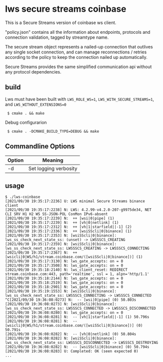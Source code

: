 # lws secure streams coinbase

This is a Secure Streams version of coinbase ws client.

"policy.json" contains all the information about endpoints, protocols and
connection validation, tagged by streamtype name.


The secure stream object represents a nailed-up connection that outlives any
single socket connection, and can manage reconnections / retries according to
the policy to keep the connection nailed up automatically.

Secure Streams provides the same simplified communication api without any
protocol dependencies.

## build

Lws must have been built with `LWS_ROLE_WS=1`, `LWS_WITH_SECURE_STREAMS=1`, and
`LWS_WITHOUT_EXTENSIONS=0`

```
 $ cmake . && make
```

Debug configurarion 

```
 $ cmake . -DCMAKE_BUILD_TYPE=DEBUG && make
```
## Commandline Options

Option|Meaning
---|---
-d|Set logging verbosity

## usage

```
$ ./lws-coinbase 
[2021/09/30 19:35:17:2236] U: LWS minimal Secure Streams binance client
[2021/09/30 19:35:17:2238] N: LWS: 4.2.99-v4.2.0-207-g9975de34, NET CLI SRV H1 H2 WS SS-JSON-POL ConMon IPv6-absent
[2021/09/30 19:35:17:2239] N:  ++ [wsi|0|pipe] (1)
[2021/09/30 19:35:17:2239] N:  ++ [vh|0|netlink] (1)
[2021/09/30 19:35:17:2312] N:  ++ [vh|1|starfield||-1] (2)
[2021/09/30 19:35:17:2336] N:  ++ [wsiSScli|0|binance] (1)
[2021/09/30 19:35:17:2353] N: [wsiSScli|0|binance]: lws_ss_check_next_state_ss: (unset) -> LWSSSCS_CREATING
[2021/09/30 19:35:17:2359] N: [wsiSScli|0|binance]: lws_ss_check_next_state_ss: LWSSSCS_CREATING -> LWSSSCS_CONNECTING
[2021/09/30 19:35:17:2367] N:  ++ [wsicli|0|WS/h1/stream.coinbase.com/([wsiSScli|0|binance])] (1)
[2021/09/30 19:35:17:3130] N: lws_gate_accepts: on = 0
[2021/09/30 19:35:17:3508] N: lws_gate_accepts: on = 0
[2021/09/30 19:35:18:2140] N: lws_client_reset: REDIRECT stream.coinbase.com:443, path='realtime', ssl = 1, alpn='http/1.1'
[2021/09/30 19:35:18:2144] N: lws_gate_accepts: on = 0
[2021/09/30 19:35:18:2519] N: lws_gate_accepts: on = 0
[2021/09/30 19:35:18:2901] N: lws_gate_accepts: on = 0
[2021/09/30 19:35:19:1553] N: [wsiSScli|0|binance]: lws_ss_check_next_state_ss: LWSSSCS_CONNECTING -> LWSSSCS_CONNECTED
^C[2021/09/30 19:36:08:0273] N:  -- [wsi|0|pipe] (0) 50.803s
[2021/09/30 19:36:08:0273] N: [wsiSScli|0|binance]: lws_ss_check_next_state_ss: LWSSSCS_CONNECTED -> LWSSSCS_DISCONNECTED
[2021/09/30 19:36:08:0280] N: lws_gate_accepts: on = 0
[2021/09/30 19:36:08:0281] N:  -- [vh|1|starfield||-1] (1) 50.796s
[2021/09/30 19:36:08:0281] N:  -- [wsicli|0|WS/h1/stream.coinbase.com/([wsiSScli|0|binance])] (0) 50.791s
[2021/09/30 19:36:08:0282] N:  -- [vh|0|netlink] (0) 50.804s
[2021/09/30 19:36:08:0282] N: [wsiSScli|0|binance]: lws_ss_check_next_state_ss: LWSSSCS_DISCONNECTED -> LWSSSCS_DESTROYING
[2021/09/30 19:36:08:0282] N:  -- [wsiSScli|0|binance] (0) 50.794s
[2021/09/30 19:36:08:0283] U: Completed: OK (seen expected 0)
...
```
